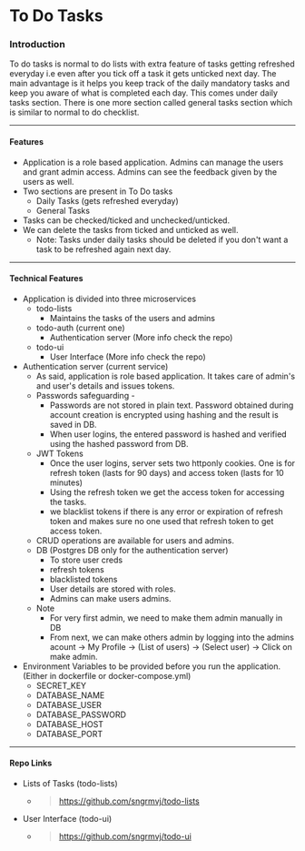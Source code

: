 
# To Do Tasks

### Introduction
To do tasks is normal to do lists with extra feature of tasks getting refreshed everyday i.e even after you tick off a task it gets unticked next day. The main advantage is it helps you keep track of the daily mandatory tasks and keep you aware of what is completed each day. This comes under daily tasks section. There is one more section called general tasks section which is similar to normal to do checklist.

---

#### Features
- Application is a role based application. Admins can manage the users and grant admin access. Admins can see the feedback given by the users as well.
- Two sections are present in To Do tasks
    - Daily Tasks (gets refreshed everyday)
    - General Tasks
- Tasks can be checked/ticked and unchecked/unticked.
- We can delete the tasks from ticked and unticked as well.
    - Note: Tasks under daily tasks should be deleted if you don't want a task to be refreshed again next day.

---

#### Technical Features
- Application is divided into three microservices
    - todo-lists 
        - Maintains the tasks of the users and admins
    - todo-auth (current one)
        - Authentication server (More info check the repo)
    - todo-ui
        - User Interface (More info check the repo)
- Authentication server (current service)
    - As said, application is role based application. It takes care of admin's and user's details and issues tokens.
    - Passwords safeguarding - 
        - Passwords are not stored in plain text. Password obtained during account creation is encrypted using hashing and the result is saved in DB.
        - When user logins, the entered password is hashed and verified using the hashed password from DB.
    - JWT Tokens 
        - Once the user logins, server sets two httponly cookies. One is for refresh token (lasts for 90 days) and access token (lasts for 10 minutes)
        - Using the refresh token we get the access token for accessing the tasks.
        - we blacklist tokens if there is any error or expiration of refresh token and makes sure no one used that refresh token to get access token.
    - CRUD operations are available for users and admins.
    - DB (Postgres DB only for the authentication server)
        - To store user creds
        - refresh tokens
        - blacklisted tokens
        - User details are stored with roles. 
        - Admins can make users admins.
    - Note 
        - For very first admin, we need to make them admin manually in DB
        - From next, we can make others admin by logging into the admins acount -> My Profile -> (List of users) -> (Select user) -> Click on make admin.
- Environment Variables to be provided before you run the application. (Either in dockerfile or docker-compose.yml)
    - SECRET_KEY
    - DATABASE_NAME
    - DATABASE_USER
    - DATABASE_PASSWORD
    - DATABASE_HOST
    - DATABASE_PORT


---

#### Repo Links
- Lists of Tasks (todo-lists)
    - > https://github.com/sngrmvj/todo-lists
- User Interface (todo-ui)
    - > https://github.com/sngrmvj/todo-ui


